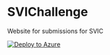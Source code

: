 # SVIChallenge
Website for submissions for SVIC

[![Deploy to Azure](http://azuredeploy.net/deploybutton.png)](https://azuredeploy.net/)

